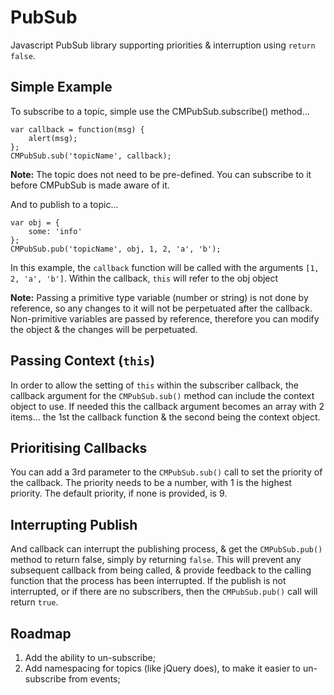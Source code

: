 PubSub
======

Javascript PubSub library supporting priorities & interruption using `return false`.


Simple Example
--------------

To subscribe to a topic, simple use the CMPubSub.subscribe() method...

    var callback = function(msg) {
        alert(msg);
    };
    CMPubSub.sub('topicName', callback);

**Note:** The topic does not need to be pre-defined.  You can subscribe to it before CMPubSub
is made aware of it.

And to publish to a topic...

    var obj = {
        some: 'info'
    };
    CMPubSub.pub('topicName', obj, 1, 2, 'a', 'b');

In this example, the `callback` function will be called with the arguments `[1, 2, 'a', 'b']`.
Within the callback, `this` will refer to the obj object

**Note:** Passing a primitive type variable (number or string) is not done by reference, so
any changes to it will not be perpetuated after the callback.  Non-primitive variables are
passed by reference, therefore you can modify the object & the changes will be perpetuated.


Passing Context (`this`)
------------------------
In order to allow the setting of `this` within the subscriber callback, the callback argument
for the `CMPubSub.sub()` method can include the context object to use.  If needed this the callback
argument becomes an array with 2 items... the 1st the callback function & the second being the
context object.


Prioritising Callbacks
----------------------
You can add a 3rd parameter to the `CMPubSub.sub()` call to set the priority of the callback.
The priority needs to be a number, with 1 is the highest priority.  The default priority,
if none is provided, is 9.



Interrupting Publish
--------------------
And callback can interrupt the publishing process, & get the `CMPubSub.pub()` method to return
false, simply by returning `false`.  This will prevent any subsequent callback from being
called, & provide feedback to the calling function that the process has been interrupted.
If the publish is not interrupted, or if there are no subscribers, then the `CMPubSub.pub()`
call will return `true`.




Roadmap
-------

1. Add the ability to un-subscribe;
2. Add namespacing for topics (like jQuery does), to make it easier to un-subscribe from events;